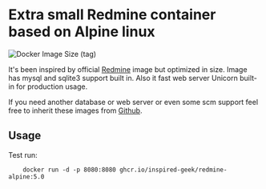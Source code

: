 # Extra small Redmine container based on Alpine linux

![Docker Image Size (tag)](https://ghcr-badge.deta.dev/inspired-geek/redmine-alpine/size?tag=5.0)

It's been inspired by official [Redmine](https://hub.docker.com/_/redmine/) image but optimized in size.
Image has mysql and sqlite3 support built in.
Also it fast web server Unicorn built-in for production usage.

If you need another database or web server or even some scm support feel free to inherit these images from [Github](https://github.com/inspired-geek/redmine-alpine/pkgs/container/redmine-alpine).

## Usage

Test run:

```(shell)
    docker run -d -p 8080:8080 ghcr.io/inspired-geek/redmine-alpine:5.0
```
